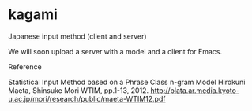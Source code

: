 # kagami
Japanese input method (client and server)

We will soon upload a server with a model and a client for Emacs.

Reference

Statistical Input Method based on a Phrase Class n-gram Model
    Hirokuni Maeta, Shinsuke Mori 
    WTIM, pp.1-13, 2012.
    http://plata.ar.media.kyoto-u.ac.jp/mori/research/public/maeta-WTIM12.pdf
